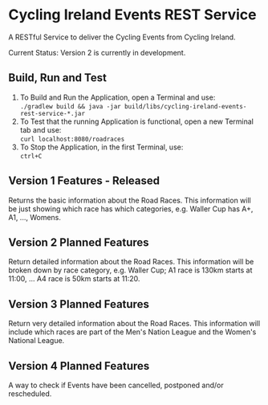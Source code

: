 # Cycling Ireland Events REST Service

A RESTful Service to deliver the Cycling Events from Cycling Ireland.

Current Status: Version 2 is currently in development.

## Build, Run and Test

1. To Build and Run the Application, open a Terminal and use:<br>
`./gradlew build && java -jar build/libs/cycling-ireland-events-rest-service-*.jar`
2. To Test that the running Application is functional, open a new Terminal tab and use:<br>
`curl localhost:8080/roadraces`
3. To Stop the Application, in the first Terminal, use:<br>
`ctrl+C`


## Version 1 Features - Released
Returns the basic information about the Road Races.
This information will be just showing which race has which categories, e.g. Waller Cup has A+, A1, ..., Womens.

## Version 2 Planned Features
Return detailed information about the Road Races.
This information will be broken down by race category, e.g. Waller Cup; A1 race is 130km starts at 11:00, ... A4 race is 50km starts at 11:20.

## Version 3 Planned Features
Return very detailed information about the Road Races.
This information will include which races are part of the Men's Nation League and the Women's National League.

## Version 4 Planned Features
A way to check if Events have been cancelled, postponed and/or rescheduled.
